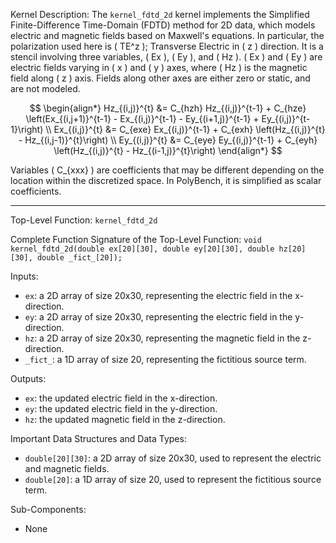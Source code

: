 Kernel Description:
The `kernel_fdtd_2d` kernel implements the Simplified Finite-Difference Time-Domain (FDTD) method for 2D data, which models electric and magnetic fields based on Maxwell's equations. In particular, the polarization used here is ( TE^z ); Transverse Electric in ( z ) direction. It is a stencil involving three variables, ( Ex ), ( Ey ), and ( Hz ). ( Ex ) and ( Ey ) are electric fields varying in ( x ) and ( y ) axes, where ( Hz ) is the magnetic field along ( z ) axis. Fields along other axes are either zero or static, and are not modeled.

$$
\begin{align*}
Hz_{(i,j)}^{t} &= C_{hzh} Hz_{(i,j)}^{t-1} + C_{hze} \left(Ex_{(i,j+1)}^{t-1} - Ex_{(i,j)}^{t-1} - Ey_{(i+1,j)}^{t-1} + Ey_{(i,j)}^{t-1}\right) \\
Ex_{(i,j)}^{t} &= C_{exe} Ex_{(i,j)}^{t-1} + C_{exh} \left(Hz_{(i,j)}^{t} - Hz_{(i,j-1)}^{t}\right) \\
Ey_{(i,j)}^{t} &= C_{eye} Ey_{(i,j)}^{t-1} + C_{eyh} \left(Hz_{(i,j)}^{t} - Hz_{(i-1,j)}^{t}\right)
\end{align*}
$$

Variables ( C_{xxx} ) are coefficients that may be different depending on the location within the discretized space. In PolyBench, it is simplified as scalar coefficients.

---

Top-Level Function: `kernel_fdtd_2d`

Complete Function Signature of the Top-Level Function:
`void kernel_fdtd_2d(double ex[20][30], double ey[20][30], double hz[20][30], double _fict_[20]);`

Inputs:
- `ex`: a 2D array of size 20x30, representing the electric field in the x-direction.
- `ey`: a 2D array of size 20x30, representing the electric field in the y-direction.
- `hz`: a 2D array of size 20x30, representing the magnetic field in the z-direction.
- `_fict_`: a 1D array of size 20, representing the fictitious source term.

Outputs:
- `ex`: the updated electric field in the x-direction.
- `ey`: the updated electric field in the y-direction.
- `hz`: the updated magnetic field in the z-direction.

Important Data Structures and Data Types:
- `double[20][30]`: a 2D array of size 20x30, used to represent the electric and magnetic fields.
- `double[20]`: a 1D array of size 20, used to represent the fictitious source term.

Sub-Components:
- None